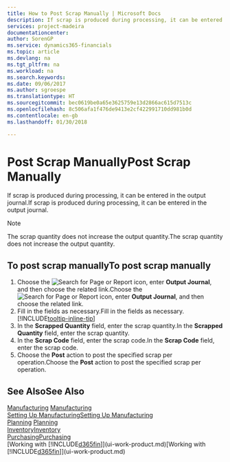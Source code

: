 ```yaml
---
title: How to Post Scrap Manually | Microsoft Docs
description: If scrap is produced during processing, it can be entered in the output journal. Note that the scrap quantity does not increase the output quantity.
services: project-madeira
documentationcenter: 
author: SorenGP
ms.service: dynamics365-financials
ms.topic: article
ms.devlang: na
ms.tgt_pltfrm: na
ms.workload: na
ms.search.keywords: 
ms.date: 09/06/2017
ms.author: sgroespe
ms.translationtype: HT
ms.sourcegitcommit: bec0619be0a65e3625759e13d2866ac615d7513c
ms.openlocfilehash: 8c506afa1f476de9413e2cf422991710dd981b0d
ms.contentlocale: en-gb
ms.lasthandoff: 01/30/2018

---
```

# <a name="post-scrap-manually"></a><span data-ttu-id="c9bb4-104">Post Scrap Manually</span><span class="sxs-lookup"><span data-stu-id="c9bb4-104">Post Scrap Manually</span></span>
<span data-ttu-id="c9bb4-105">If scrap is produced during processing, it can be entered in the output journal.</span><span class="sxs-lookup"><span data-stu-id="c9bb4-105">If scrap is produced during processing, it can be entered in the output journal.</span></span> 

> [!NOTE]
> <span data-ttu-id="c9bb4-106">The scrap quantity does not increase the output quantity.</span><span class="sxs-lookup"><span data-stu-id="c9bb4-106">The scrap quantity does not increase the output quantity.</span></span>  

## <a name="to-post-scrap-manually"></a><span data-ttu-id="c9bb4-107">To post scrap manually</span><span class="sxs-lookup"><span data-stu-id="c9bb4-107">To post scrap manually</span></span>  
1. <span data-ttu-id="c9bb4-108">Choose the ![Search for Page or Report](media/ui-search/search_small.png "Search for Page or Report icon") icon, enter **Output Journal**, and then choose the related link.</span><span class="sxs-lookup"><span data-stu-id="c9bb4-108">Choose the ![Search for Page or Report](media/ui-search/search_small.png "Search for Page or Report icon") icon, enter **Output Journal**, and then choose the related link.</span></span>  
2. <span data-ttu-id="c9bb4-109">Fill in the fields as necessary.</span><span class="sxs-lookup"><span data-stu-id="c9bb4-109">Fill in the fields as necessary.</span></span> [!INCLUDE[tooltip-inline-tip](includes/tooltip-inline-tip_md.md)]  
3. <span data-ttu-id="c9bb4-110">In the **Scrapped Quantity** field, enter the scrap quantity.</span><span class="sxs-lookup"><span data-stu-id="c9bb4-110">In the **Scrapped Quantity** field, enter the scrap quantity.</span></span>  
4. <span data-ttu-id="c9bb4-111">In the **Scrap Code** field, enter the scrap code.</span><span class="sxs-lookup"><span data-stu-id="c9bb4-111">In the **Scrap Code** field, enter the scrap code.</span></span>  
5. <span data-ttu-id="c9bb4-112">Choose the **Post** action to post the specified scrap per operation.</span><span class="sxs-lookup"><span data-stu-id="c9bb4-112">Choose the **Post** action to post the specified scrap per operation.</span></span>  

## <a name="see-also"></a><span data-ttu-id="c9bb4-113">See Also</span><span class="sxs-lookup"><span data-stu-id="c9bb4-113">See Also</span></span>  
<span data-ttu-id="c9bb4-114">[Manufacturing](production-manage-manufacturing.md)  </span><span class="sxs-lookup"><span data-stu-id="c9bb4-114">[Manufacturing](production-manage-manufacturing.md)  </span></span>  
[<span data-ttu-id="c9bb4-115">Setting Up Manufacturing</span><span class="sxs-lookup"><span data-stu-id="c9bb4-115">Setting Up Manufacturing</span></span>](production-configure-production-processes.md)  
<span data-ttu-id="c9bb4-116">[Planning](production-planning.md)    </span><span class="sxs-lookup"><span data-stu-id="c9bb4-116">[Planning](production-planning.md)    </span></span>  
[<span data-ttu-id="c9bb4-117">Inventory</span><span class="sxs-lookup"><span data-stu-id="c9bb4-117">Inventory</span></span>](inventory-manage-inventory.md)  
[<span data-ttu-id="c9bb4-118">Purchasing</span><span class="sxs-lookup"><span data-stu-id="c9bb4-118">Purchasing</span></span>](purchasing-manage-purchasing.md)  
<span data-ttu-id="c9bb4-119">[Working with [!INCLUDE[d365fin](includes/d365fin_md.md)]](ui-work-product.md)</span><span class="sxs-lookup"><span data-stu-id="c9bb4-119">[Working with [!INCLUDE[d365fin](includes/d365fin_md.md)]](ui-work-product.md)</span></span>

